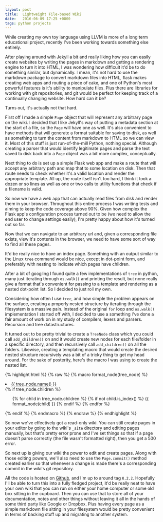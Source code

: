 ```yaml
---
layout: post
title:  Lightweight File-based Wiki
date:   2016-06-09 17:25 +0800
tags: python projects
---
```


While creating my own toy language using LLVM is more of a long term
educational project, recently I've been working towards something else
entirely.

After playing around with Jekyll a bit and really liking how you can easily
create websites by writing the pages in markdown and getting a rendering engine
to turn it into HTML, I was wondering how difficult it'd be to do something
similar, but dynamically. I mean, it's not hard to use the markdown package to
convert markdown files into HTML, flask makes creating web apps and routing a
piece of cake, and one of Python's most powerful features is it's ability to
manipulate files. Plus there are libraries for working with git repositories, 
and git would be perfect for keeping track of a continually changing website.
How hard can it be?

Turns out, it's actually not that hard. 

First off I made a simple `Page` object that will represent any arbitrary page
on the wiki. I decided that I like Jekyll's way of putting a metadata section 
at the start of a file, so the `Page` will have one as well. It's also
convenient to have methods that will generate a format suitable for saving to
disk, as well as something to turn the content from markdown to HTML so we can
view it. Most of this stuff is just run-of-the-mill Python, nothing special.
Although creating a parser that would identify legitimate pages and parse the
text saved to disk back into a `Page` object was a bit more complex,
conceptually.

Next thing to do is set up a simple Flask web app and make a route that will
accept any arbitrary path and map that to some location on disk. Then that
route needs to check whether it's a valid location and render the appropriate
template. All up, the route itself isn't too hard, I think it took a dozen or
so lines as well as one or two calls to utility functions that check if a
filename is valid.

So now we have a web app that can actually read files from disk and render them
in your browser. Throughout this entire process I was writing tests and aiming
to keep the code coverage above 90%. Given how complex the Flask app's
configuration process turned out to be (we need to allow the end user to change
settings easily), I'm pretty happy about how it's turned out so far.

Now that we can navigate to an arbitrary url and, given a corresponding file
exists, view it's contents in the browser, we need to have some sort of way to
find all these pages. 

It'd be really nice to have an index page. Something with an output similar to
the Linux `tree` command would be nice, except in dot-point form, and
preferably with nesting to indicate which pages have children.

After a bit of googling I found quite a few implementations of `tree` in
python, many just iterating through `os.walk()` and printing the result, but
none really give a format that's convenient for passing to a template and
rendering as a nested dot-point list. So I decided to just roll my own. 

Considering how often I use `tree`, and how simple the problem appears on the
surface, creating a properly nested structure by iterating through the
filesystem is a massive pain. Instead of the original `for` loop and
`os.walk()` implementation I started off with, I decided to use a something
I've done a fair amount of work on in my study of compilers, lexers and
parsers. Recursion and tree datastructures. 

It turned out to be pretty trivial to create a `TreeNode` class which you could
call `add_children()` on and it would create new nodes for each file/folder in
a specific directory, and then recursively call `add_children()` on all the
folders. Likewise, creating a templating macro that would create the desired
nested structure recursively was a bit of a tricky thing to get my head around.
For the sake of posterity, here's the macro I was using to create the nested
list.

{% highlight html %}
{% raw %}
{% macro format_node(tree_node) %}
<li>
    <a href="/wiki/{{ tree_node.location() }}">{{ tree_node.name() }}</a>
</li>
{% if tree_node.children %}
    <ul>
    {% for child in tree_node.children %}
        {% if not child.is_index() %}
        {{ format_node(child) }}
        {% endif %}
    {% endfor %}
    </ul>
{% endif %}
{% endmacro %}
{% endraw %}
{% endhighlight %}

So now we've effectively got a read-only wiki. You can still create pages in
your editor by going to the wiki's `_site` directory and editing pages
manually, but that's pretty error prone and I've set things so that if a page
doesn't parse correctly (the file wasn't formatted right), then you get a 500
error. 

So next up is giving our wiki the power to edit and create pages. Along with
those editing powers, we'll also need to use the `Page.commit()` method created
earlier so that whenever a change is made there's a corresponding commit in the
wiki's git repository.

All the code is hosted on [Github][wiki_repo], and I'm up to around tag
`0.2.2`. Hopefully I'll be able to turn this into a fully fledged project, it'd
be really neat to have your own wiki that you can run on either your home
computer or some old box sitting in the cupboard. Then you can use that to
store all of your documentation, notes and other things without leaving it all
in the hands of some third party like Google or Dropbox. Plus having every page
as a simple markdown file sitting in your filesystem would be pretty convenient
in terms of backing stuff up and migrating to another system.


[wiki_repo]: https://github.com/Michael-F-Bryan/mini_wiki
